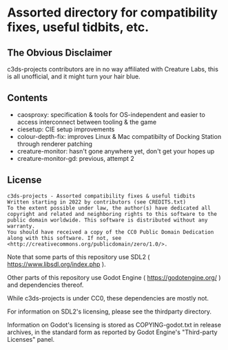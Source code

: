 # Assorted directory for compatibility fixes, useful tidbits, etc.

## The Obvious Disclaimer

c3ds-projects contributors are in no way affiliated with Creature Labs, this is all unofficial, and it might turn your hair blue.

## Contents

+ caosproxy: specification & tools for OS-independent and easier to access interconnect between tooling & the game
+ ciesetup: CIE setup improvements
+ colour-depth-fix: improves Linux & Mac compatibilty of Docking Station through renderer patching
+ creature-monitor: hasn't gone anywhere yet, don't get your hopes up
+ creature-monitor-gd: previous, attempt 2

## License

	c3ds-projects - Assorted compatibility fixes & useful tidbits
	Written starting in 2022 by contributors (see CREDITS.txt)
	To the extent possible under law, the author(s) have dedicated all copyright and related and neighboring rights to this software to the public domain worldwide. This software is distributed without any warranty.
	You should have received a copy of the CC0 Public Domain Dedication along with this software. If not, see <http://creativecommons.org/publicdomain/zero/1.0/>.

Note that some parts of this repository use SDL2 ( https://www.libsdl.org/index.php ).

Other parts of this repository use Godot Engine ( https://godotengine.org/ ) and dependencies thereof.

While c3ds-projects is under CC0, these dependencies are mostly not.

For information on SDL2's licensing, please see the thirdparty directory.

Information on Godot's licensing is stored as COPYING-godot.txt in release archives, in the standard form as reported by Godot Engine's "Third-party Licenses" panel.

